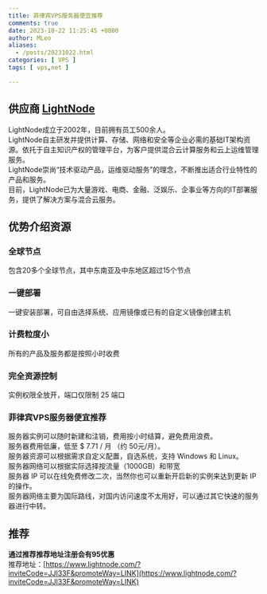 ```yaml
---
title: 菲律宾VPS服务器便宜推荐
comments: true
date: 2023-10-22 11:25:45 +0800
author: MLeo
aliases: 
  - /posts/20231022.html
categories: [ VPS ]
tags: [ vps,net ]

---
```

## 供应商 [LightNode](https://www.lightnode.com/?inviteCode=JJI33F&promoteWay=LINK)

LightNode成立于2002年，目前拥有员工500余人。  
LightNode自主研发并提供计算、存储、网络和安全等企业必需的基础IT架构资源。依托于自主知识产权的管理平台，为客户提供混合云计算服务和云上运维管理服务。   
LightNode崇尚“技术驱动产品，运维驱动服务”的理念，不断推出适合行业特性的产品和服务。  
目前，LightNode已为大量游戏、电商、金融、泛娱乐、企事业等方向的IT部署服务，提供了解决方案与混合云服务。



## 优势介绍资源
### 全球节点
包含20多个全球节点，其中东南亚及中东地区超过15个节点

### 一键部署
一键安装部署，可自由选择系统、应用镜像或已有的自定义镜像创建主机

### 计费粒度小
所有的产品及服务都是按照小时收费

### 完全资源控制
实例权限全放开，端口仅限制 25 端口

### 菲律宾VPS服务器便宜推荐
服务器实例可以随时新建和注销，费用按小时结算，避免费用浪费。  
服务器费用低廉，低至 $ 7.71 / 月 （约 50元/月）。  
服务器资源可以根据需求自定义配置，自选系统，支持 Windows 和 Linux。  
服务器网络可以根据实际选择按流量（1000GB）和带宽  
服务器 IP 可以在线免费修改二次，当然你也可以重新开启新的实例来达到更新 IP 的操作。  
服务器网络主要为国际路线，对国内访问速度不太用好，可以通过其它快速的服务器进行中转。  

## 推荐
**通过推荐推荐地址注册会有95优惠**  
推荐地址：[https://www.lightnode.com/?inviteCode=JJI33F&promoteWay=LINK](https://www.lightnode.com/?inviteCode=JJI33F&promoteWay=LINK)

